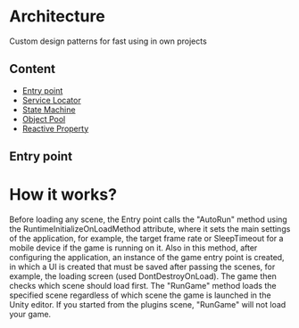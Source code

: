 # Architecture
Custom design patterns for fast using in own projects

## Content
* [Entry point](#entry-point)
* [Service Locator](#service-locator)
* [State Machine](#state-machine)
* [Object Pool](#object-pool)
* [Reactive Property](#reactive-property)

## Entry point
# How it works?
Before loading any scene, the Entry point calls the "AutoRun" method using the RuntimeInitializeOnLoadMethod attribute, where it sets the main settings of the application, for example, the target frame rate or SleepTimeout for a mobile device if the game is running on it. 
Also in this method, after configuring the application, an instance of the game entry point is created, in which a UI is created that must be saved after passing the scenes, for example, the loading screen (used DontDestroyOnLoad).
The game then checks which scene should load first. The "RunGame" method loads the specified scene regardless of which scene the game is launched in the Unity editor. If you started from the plugins scene, "RunGame" will not load your game.

